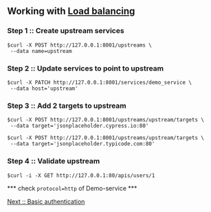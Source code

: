 ## Working with [Load balancing](https://docs.konghq.com/2.2.x/loadbalancing/)

### Step 1 :: Create upstream services
```
$curl -X POST http://127.0.0.1:8001/upstreams \
 --data name=upstream
```

### Step 2 :: Update services to point to upstream
```
$curl -X PATCH http://127.0.0.1:8001/services/demo_service \
 --data host='upstream'
```

### Step 3 :: Add 2 targets to upstream
```
$curl -X POST http://127.0.0.1:8001/upstreams/upstream/targets \
 --data target='jsonplaceholder.cypress.io:80'

$curl -X POST http://127.0.0.1:8001/upstreams/upstream/targets \
 --data target='jsonplaceholder.typicode.com:80'
```

### Step 4 :: Validate upstream
```
$curl -i -X GET http://127.0.0.1:80/apis/users/1
```

*** check `protocol=http` of Demo-service ***

[Next :: Basic authentication](https://github.com/up1/course-imc-devops-5-days/blob/main/api-gateway-with-kong/workshop/06-authentication.md)
